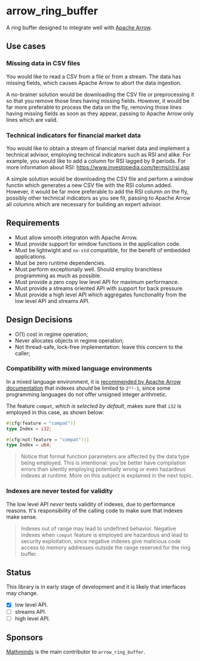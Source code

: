 # arrow_ring_buffer

A ring buffer designed to integrate well with [Apache Arrow](https://github.com/apache/arrow-rs).

## Use cases

### Missing data in CSV files

You would like to read a CSV from a file or from a stream. The data has missing fields, which causes Apache Arrow to abort the data ingestion.

A no-brainer solution would be downloading the CSV file or preprocessing it so that you remove those lines having missing fields. However, it would be far more preferable to process the data on the fly, removing those lines having missing fields as soon as they appear, passing to Apache Arrow only lines which are valid.

### Technical indicators for financial market data

You would like to obtain a stream of financial market data and implement a technical advisor, employing technical indicators such as RSI and alike. For example, you would like to add a column for RSI lagged by 9 periods. For more information about RSI: https://www.investopedia.com/terms/r/rsi.asp

A simple solution would be downloading the CSV file and perform a window functin which generates a new CSV file with the RSI column added. However, it would be far more preferable to add the RSI column on the fly, possibly other technical indicators as you see fit, passing to Apache Arrow all columns which are necessary for building an expert advisor.

## Requirements

 * Must allow smooth integraton with Apache Arrow.
 * Must provide support for window functions in the application code.
 * Must be lightwight and `no-std` compatible, for the benefit of embedded applications.
 * Must be zero runtime dependencies.
 * Must perform exceptionally well. Should employ branchless programming as much as possible.
 * Must provide a zero copy low level API for maximum performance.
 * Must provide a streams oriented API with support for back pressure.
 * Must provide a high level API which aggregates functionality from the low level API and streams API.

## Design Decisions

* O(1) cost in regime operation;
* Never allocates objects in regime operation;
* Not thread-safe, lock-free implementation: leave this concern to the caller;

### Compatibility with mixed language environments
In a mixed language environment, it is [recommended by Apache Arrow documentation](https://github.com/apache/arrow/blob/master/docs/source/format/Columnar.rst) that indexes *should* be limited to `2³¹-1`, since some programming languages do not offer unsigned integer arithmetic.

The feature `compat`, *which is selected by default*, makes sure that `i32` is employed in this case, as shown below:

```rust
#[cfg(feature = "compat")]
type Index = i32;

#[cfg(not(feature = "compat"))]
type Index = u64;
```

> Notice that formal function parameters are affected by the data type being employed. This is intentional: you'be better have compilation errors than silently employing potentially wrong or even hazardous indexes at runtime. More on this subject is explained in the next topic.

### Indexes are never tested for validity

The low level API *never* tests validity of indexes, due to performance reasons. It's responsibility of the calling code to make sure that indexes make sense.

> Indexes out of range may lead to undefined behavior. Negative indexes when `compat` feature is employed are hazardous and lead to security exploitation, since negative indexes give malicious code access to memory addresses outside the range reserved for the ring buffer.

## Status

This library is in early stage of development and it is likely that interfaces may change.

 * [x] low level API.
 * [ ] streams API.
 * [ ] high level API.

## Sponsors

[Mathminds](http://mathminds.io) is the main contributor to `arrow_ring_buffer`.
